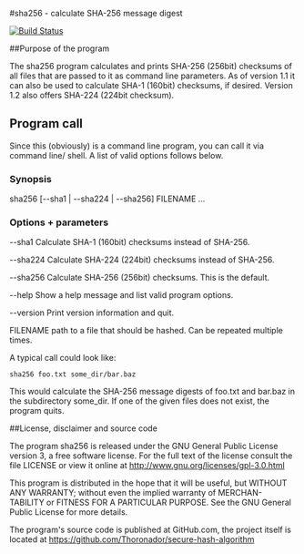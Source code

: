 #sha256 - calculate SHA-256 message digest

[![Build Status](https://travis-ci.org/Thoronador/secure-hash-algorithm.svg)](https://travis-ci.org/Thoronador/secure-hash-algorithm)

##Purpose of the program

The sha256 program calculates and prints SHA-256 (256bit) checksums
of all files that are passed to it as command line parameters.
As of version 1.1 it can also be used to calculate SHA-1 (160bit)
checksums, if desired. Version 1.2 also offers SHA-224 (224bit checksum).

## Program call

Since this (obviously) is a command line program, you can call it
via command line/ shell. A list of valid options follows below.


### Synopsis

  sha256 [--sha1 | --sha224 | --sha256] FILENAME ...


### Options + parameters

  --sha1
      Calculate SHA-1 (160bit) checksums instead of SHA-256.

  --sha224
      Calculate SHA-224 (224bit) checksums instead of SHA-256.

  --sha256
      Calculate SHA-256 (256bit) checksums. This is the default.

  --help
      Show a help message and list valid program options.

  --version
      Print version information and quit.

  FILENAME
        path to a file that should be hashed. Can be repeated
        multiple times.

A typical call could look like:

    sha256 foo.txt some_dir/bar.baz

This would calculate the SHA-256 message digests of foo.txt and
bar.baz in the subdirectory some_dir. If one of the given files does
not exist, the program quits.


##License, disclaimer and source code

The program sha256 is released under the GNU General Public License
version 3, a free software license. For the full text of the license
consult the file LICENSE or view it online at
  <http://www.gnu.org/licenses/gpl-3.0.html>

This program is distributed in the hope that it will be useful, but
WITHOUT ANY WARRANTY; without even the implied warranty of MERCHAN-
TABILITY or FITNESS FOR A PARTICULAR PURPOSE.  See the GNU General
Public License for more details.

The program's source code is published at GitHub.com, the
project itself is located at
  <https://github.com/Thoronador/secure-hash-algorithm>
